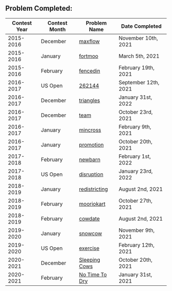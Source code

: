 ## Problem Completed:
| Contest Year  | Contest Month | Problem Name| Date Completed|
| ------------- | ------------- | ------------|----------|
| 2015-2016 | December | [maxflow](http://www.usaco.org/index.php?page=viewproblem2&cpid=576) | November 10th, 2021 |
| 2015-2016 | January | [fortmoo](http://www.usaco.org/index.php?page=viewproblem2&cpid=600) | March 5th, 2021 |
| 2015-2016 | February | [fencedin](http://usaco.org/index.php?page=viewproblem2&cpid=625) | February 19th, 2021|
| 2016-2017 | US Open | [262144](http://www.usaco.org/index.php?page=viewproblem2&cpid=648) | September 12th, 2021 |
| 2016-2017 | December | [triangles](http://usaco.org/index.php?page=viewproblem2&cpid=672&lang=en) | January 31st, 2022 |
| 2016-2017 | December | [team](http://www.usaco.org/index.php?page=viewproblem2&cpid=673) | October 23rd, 2021 |
| 2016-2017 | January | [mincross](http://usaco.org/index.php?page=viewproblem2&cpid=720) | February 9th, 2021 |
| 2016-2017 | January | [promotion](http://www.usaco.org/index.php?page=viewproblem2&cpid=696) | October 20th, 2021 |
| 2017-2018 | February | [newbarn](http://www.usaco.org/index.php?page=viewproblem2&cpid=817) | February 1st, 2022 |
| 2017-2018 | US Open | [disruption](http://www.usaco.org/index.php?page=viewproblem2&cpid=842) | January 23rd, 2022 |
| 2018-2019 | January | [redistricting](http://www.usaco.org/index.php?page=viewproblem2&cpid=900) | August 2nd, 2021 |
| 2018-2019 | February  | [mooriokart](http://www.usaco.org/index.php?page=viewproblem2&cpid=925) |October 27th, 2021 |
| 2018-2019 | February  | [cowdate](http://www.usaco.org/index.php?page=viewproblem2&cpid=924) | August 2nd, 2021 |
| 2019-2020 | January | [snowcow](http://www.usaco.org/index.php?page=viewproblem2&cpid=973) | November 9th, 2021 |
| 2019-2020 | US Open | [exercise](http://usaco.org/index.php?page=viewproblem2&cpid=1045) | February 12th, 2021 |
| 2020-2021 | December | [Sleeping Cows](http://www.usaco.org/index.php?page=viewproblem2&cpid=1068) | October 20th, 2021 |
| 2020-2021 | February | [No Time To Dry](http://www.usaco.org/index.php?page=viewproblem2&cpid=1116) | January 31st, 2021 |
